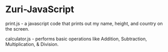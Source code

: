 # Zuri-JavaScript

print.js  -  a javascript code that prints out my name, height, and country on the screen.

calculator.js - performs basic operations like Addition, Subtraction, Multiplication, & Division.
